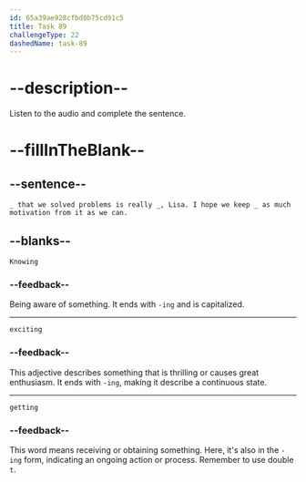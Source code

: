 ```yaml
---
id: 65a39ae928cfbd0b75cd91c5
title: Task 89
challengeType: 22
dashedName: task-89
---
```


<!--
AUDIO REFERENCE:
Brian: Knowing that we solved problems is really exciting, Lisa. I hope we keep getting as much motivation from it as we can.
-->

# --description--

Listen to the audio and complete the sentence.

# --fillInTheBlank--

## --sentence--

`_ that we solved problems is really _, Lisa. I hope we keep _ as much motivation from it as we can.`

## --blanks--

`Knowing`

### --feedback--

Being aware of something. It ends with `-ing` and is capitalized.

---

`exciting`

### --feedback--

This adjective describes something that is thrilling or causes great enthusiasm. It ends with `-ing`, making it describe a continuous state.

---

`getting`

### --feedback--

This word means receiving or obtaining something. Here, it's also in the `-ing` form, indicating an ongoing action or process. Remember to use double `t`.
